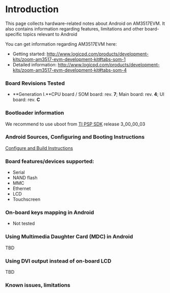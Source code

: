 # Introduction #

This page collects hardware-related notes about Android on AM3517EVM. It also contains information regarding features, limitations and other board-specific topics relevant to Android

You can get information regarding AM3517EVM here:
  * Getting started: http://www.logicpd.com/products/development-kits/zoom-am3517-evm-development-kit#tabs-som-1
  * Detailed information: http://www.logicpd.com/products/development-kits/zoom-am3517-evm-development-kit#tabs-som-4

### Board Revisions Tested ###
  * **Generation I.**CPU board / SOM board: rev. **7**; Main board: rev. **4**; UI board: rev. **C**
### Bootloader information ###

We recommend to use uboot from [TI PSP SDK](http://software-dl.ti.com/dsps/dsps_public_sw/sdo_sb/targetcontent/sdk/AM3517/latest/index_FDS.html) release 3\_00\_00\_03

### Android Sources, Configuring and Booting Instructions ###
[Configure and Build Instructions](http://code.google.com/p/rowboat/wiki/ConfigureAndBuild)

### Board features/devices supported: ###
  * Serial
  * NAND flash
  * MMC
  * Ethernet
  * LCD
  * Touchscreen

### On-board keys mapping in Android ###
  * Not tested

### Using Multimedia Daughter Card (MDC) in Android ###
TBD

### Using DVI output instead of on-board LCD ###
TBD

### Known issues, limitations ###